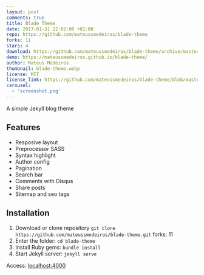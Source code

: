 ```yaml
---
layout: post
comments: true
title: Blade Theme
date: 2017-01-31 12:02:00 +01:00
repo: https://github.com/mateussmedeiros/blade-theme
forks: 11
stars: 4
download: https://github.com/mateussmedeiros/blade-theme/archive/master.zip
demo: https://mateussmedeiros.github.io/blade-theme/
author: Mateus Medeiros
thumbnail: blade-theme.webp
license: MIT
license_link: https://github.com/mateussmedeiros/blade-theme/blob/master/LICENSE
carousel:
  - 'screenshot.png'
---
```


A simple Jekyll blog theme

## Features

* Resposive layout
* Preprocessor SASS
* Syntax highlight
* Author config
* Pagination
* Search bar
* Comments with Disqus
* Share posts
* Sitemap and seo tags

## Installation

1. Download or clone repository `git clone https://github.com/mateussmedeiros/blade-theme.git`
forks: 11
2. Enter the folder: `cd blade-theme`
3. Install Ruby gems: `bundle install`
4. Start Jekyll server: `jekyll serve`

Access: [localhost:4000](https://localhost:4000)
